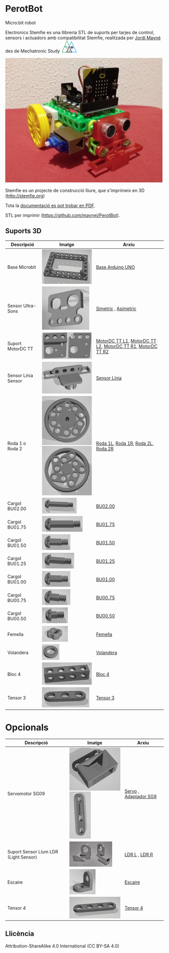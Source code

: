 # PerotBot
Micro:bit robot

Electronics Stemfie es una llibreria STL de suports per tarjes de control, sensors i actuadors amb compatibilitat Stemfie, realitzada per [Jordi Mayné](https://github.com/maynej) des de Mechatronic Study <img src="Imatges/Logo3senseFons.png" width="50" />

<img src="Imatges/PerotBot1.jpg" width="500" />

Stemfie es un projecte de construcció lliure, que s'imprimeix en 3D (http://stemfie.org) 

Tota la [documentació es pot trobar en PDF](https://github.com/maynej/PerotBot/tree/main/Doc).

STL per imprimir (https://github.com/maynej/PerotBot).

## Suports 3D
  
Descripció         | Imatge          | Arxiu         
------------- | ------------- | ------------- 
Base Microbit |![](Imatges/MicrobitBase.png) | [Base Arduino UNO](STL/MicrobitBaseStemfie.stl)
Sensor Ultra-Sons |![](Imatges/USAsymmetricSensor.png) | [Simetric](STL/USSymmetricSensor4V_STEMFIE.stl) , [Asimetric](STL/USAsymmetricSensor4V_STEMFIE.stl)
Suport MotorDC TT |![](Imatges/MotorSupport.png) | [MotorDC TT L1](STL/MotorDCTT_L1_mClonSTEMFIE.stl), [MotorDC TT L2](STL/MotorDCTT_L2_mClonSTEMFIE.stl), [MotorDC TT R1](STL/MotorDCTT_R1_mClonSTEMFIE.stl), [MotorDC TT R2](STL/MotorDCTT_R2_mClonSTEMFIE.stl) 
Sensor Línia Sensor |![](Imatges/LineSensor.png) | [Sensor Línia](STL/LineSensor_mClonSTEMFIE.stl)
Roda 1 o Roda 2 |![](Imatges/Roda1.png) ![](Imatges/Roda2.png) | [Roda 1L](STL/Wheel_1L_PerotBotSTEMFIE.stl), [Roda 1R](STL/Wheel_1R_PerotBotSTEMFIE.stl), [Roda 2L](STL/Wheel_2L_PerotBotSTEMFIE.stl), [Roda 2R](STL/Wheel_2R_PerotBotSTEMFIE.stl)
Cargol BU02.00 |![](Imatges/BU02.00.png) | [BU02.00](STL/ShoulderScrewRHDRHBU02.00-SPN-SSC-0048.stl)
Cargol BU01.75 |![](Imatges/BU01.75.png) | [BU01.75](STL/ShoulderScrewRHDRHBU01.75-SPN-SSC-0047.stl)
Cargol BU01.50 |![](Imatges/BU01.00.png) | [BU01.50](STL/ShoulderScrewRHDRHBU01.50-SPN-SSC-0046.stl)
Cargol BU01.25 |![](Imatges/BU01.25.png) | [BU01.25](STL/ShoulderScrewRHDRHBU01.25-SPN-SSC-0045.stl)
Cargol BU01.00 |![](Imatges/BU01.00.png) | [BU01.00](STL/ShoulderScrewRHDRHBU01.00-SPN-SSC-0044.stl)
Cargol BU00.75 |![](Imatges/BU00.75.png) | [BU00.75](STL/ShoulderScrewRHD_RH_BU00.75-SPN-SSC-0043.stl)
Cargol BU00.50 |![](Imatges/BU00.50.png) | [BU00.50](STL/ShoulderScrewRHD_RH_BU00.50-SPN-SSC-0042.stl)
Femella |![](Imatges/Nut.png) | [Femella](STL/NutRHBU01.00x5mm-SPN-NUT-0001.stl)
Volandera |![](Imatges/Washer.png) | [Volandera](STL/NutRHBU01.00x5mm-SPN-NUT-0001.stl)
Bloc 4 |![](Imatges/Block4.jpg) | [Bloc 4](STL/beam1x1x4.stl)
Tensor 3 |![](Imatges/Brace3.png) | [Tensor 3](STL/BraceSTRERRBU03x01x00.25-SPN-BRC-0002.stl)

# Opcionals 
Descripció         | Imatge          | Arxiu
------------- | ------------- | ------------- 
Servomotor SG09 |![](Imatges/Servo3H.png)![](Imatges/ServoAdapter.png) | [Servo](STL/Servo3H_mClonSTEMFIE.stl) , [Adaptador SG9](STL/Servo9GAdapter_Stemfie.stl)
Suport Sensor Llum LDR (Light Sensor) |![](Imatges/LDR.png) | [LDR L](STL/LDRSensorL_PerotBot.stl) , [LDR R](STL/LDRSensorR_PerotBot.stl)
Escaire |![](Imatges/1L.png) | [Escaire](STL/1L.stl)
Tensor 4 |![](Imatges/Brace4.png) | [Tensor 4](STL/BraceSTRERRBU04x01x00.25-SPN-BRC-0003.stl)


## Llicència

Attribution-ShareAlike 4.0 International (CC BY-SA 4.0)
